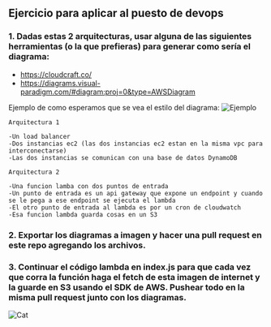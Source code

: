 ## Ejercicio para aplicar al puesto de devops

### 1. Dadas estas 2 arquitecturas, usar alguna de las siguientes herramientas (o la que prefieras) para generar como sería el diagrama:

* https://cloudcraft.co/
* https://diagrams.visual-paradigm.com/#diagram:proj=0&type=AWSDiagram

Ejemplo de como esperamos que se vea el estilo del diagrama:
![Ejemplo](https://d2908q01vomqb2.cloudfront.net/af3e133428b9e25c55bc59fe534248e6a0c0f17b/2018/07/06/architecture.png)

```
Arquitectura 1

-Un load balancer
-Dos instancias ec2 (las dos instancias ec2 estan en la misma vpc para interconectarse)
-Las dos instancias se comunican con una base de datos DynamoDB
```
```
Arquitectura 2

-Una funcion lamba con dos puntos de entrada
-Un punto de entrada es un api gateway que expone un endpoint y cuando se le pega a ese endpoint se ejecuta el lambda
-El otro punto de entrada al lambda es por un cron de cloudwatch
-Esa funcion lambda guarda cosas en un S3
```

### 2. Exportar los diagramas a imagen y hacer una pull request en este repo agregando los archivos.

### 3. Continuar el código lambda en index.js para que cada vez que corra la función haga el fetch de esta imagen de internet y la guarde en S3 usando el SDK de AWS. Pushear todo en la misma pull request junto con los diagramas.

![Cat](https://www.c-ville.com/wp-content/uploads/2019/09/Cats-660x335.jpg)
